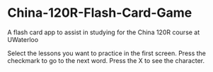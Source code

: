 # China-120R-Flash-Card-Game
A flash card app to assist in studying for the China 120R course at UWaterloo

Select the lessons you want to practice in the first screen.
Press the checkmark to go to the next word.
Press the X to see the character.

